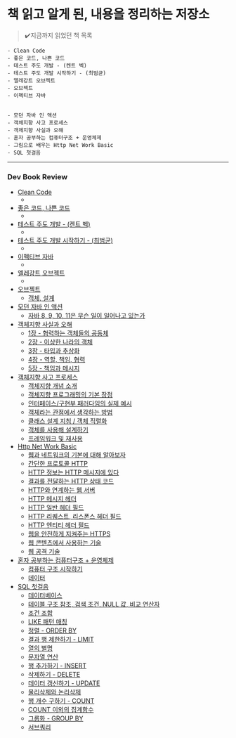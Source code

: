 # 책 읽고 알게 된, 내용을 정리하는 저장소

>✔️지금까지 읽었던 책 목록 <br/>

```
- Clean Code
- 좋은 코드, 나쁜 코드
- 테스트 주도 개발 - (켄트 벡)
- 테스트 주도 개발 시작하기 - (최범균)
- 엘레강트 오브젝트
- 오브젝트
- 이펙티브 자바


- 모던 자바 인 액션
- 객체지향 사고 프로세스
- 객체지향 사실과 오해
- 혼자 공부하는 컴퓨터구조 + 운영체제
- 그림으로 배우는 Http Net Work Basic
- SQL 첫걸음
```

---


### Dev Book Review
- [Clean Code]()<br/>
    - []()<br/>
- [좋은 코드, 나쁜 코드]()<br/>
    - []()<br/>
- [테스트 주도 개발 - (켄트 벡)]()<br/>
    - []()<br/>
- [테스트 주도 개발 시작하기 - (최범균)]()<br/>
    - []()<br/>  
- [이펙티브 자바]()<br/>
    - []()<br/>    
- [엘레강트 오브젝트]()<br/>
    - []()<br/>      
- [오브젝트]()<br/>
    - [객체, 설계](https://github.com/mingseok/ReadingRecord/blob/main/%EC%98%A4%EB%B8%8C%EC%A0%9D%ED%8A%B8/1%EC%9E%A5%20-%20%EA%B0%9D%EC%B2%B4%2C%20%EC%84%A4%EA%B3%84.md)<br/>        
- [모던 자바 인 액션](https://github.com/mingseok/ReadingRecord/tree/main/%EB%AA%A8%EB%8D%98%20%EC%9E%90%EB%B0%94%20%EC%9D%B8%20%EC%95%A1%EC%85%98)<br/>
    - [자바 8, 9, 10, 11은 무슨 일이 일어나고 있는가](https://github.com/mingseok/ReadingRecord/blob/main/%EB%AA%A8%EB%8D%98%20%EC%9E%90%EB%B0%94%20%EC%9D%B8%20%EC%95%A1%EC%85%98/1%EC%9E%A5%20-%20%EC%9E%90%EB%B0%94%208%2C%209%2C%2010%2C%2011%EC%9D%80%20%EB%AC%B4%EC%8A%A8%20%EC%9D%BC%EC%9D%B4%20%EC%9D%BC%EC%96%B4%EB%82%98%EA%B3%A0%20%EC%9E%88%EB%8A%94%EA%B0%80.md)<br/>        
- [객체지향 사실과 오해](https://github.com/mingseok/ReadingRecord/tree/main/%EA%B0%9D%EC%B2%B4%EC%A7%80%ED%96%A5%EC%9D%98%20%EC%82%AC%EC%8B%A4%EA%B3%BC%20%EC%98%A4%ED%95%B4)<br/>
    - [1장 - 협력하는 객체들의 공동체](https://github.com/mingseok/ReadingRecord/blob/main/%EA%B0%9D%EC%B2%B4%EC%A7%80%ED%96%A5%EC%9D%98%20%EC%82%AC%EC%8B%A4%EA%B3%BC%20%EC%98%A4%ED%95%B4/1%EC%9E%A5%20-%20%ED%98%91%EB%A0%A5%ED%95%98%EB%8A%94%20%EA%B0%9D%EC%B2%B4%EB%93%A4%EC%9D%98%20%EA%B3%B5%EB%8F%99%EC%B2%B4.md)<br/>
    - [2장 - 이상한 나라의 객체](https://github.com/mingseok/ReadingRecord/blob/main/%EA%B0%9D%EC%B2%B4%EC%A7%80%ED%96%A5%EC%9D%98%20%EC%82%AC%EC%8B%A4%EA%B3%BC%20%EC%98%A4%ED%95%B4/2%EC%9E%A5%20-%20%EC%9D%B4%EC%83%81%ED%95%9C%20%EB%82%98%EB%9D%BC%EC%9D%98%20%EA%B0%9D%EC%B2%B4.md)<br/>
    - [3장 - 타입과 추상화](https://github.com/mingseok/ReadingRecord/blob/main/%EA%B0%9D%EC%B2%B4%EC%A7%80%ED%96%A5%EC%9D%98%20%EC%82%AC%EC%8B%A4%EA%B3%BC%20%EC%98%A4%ED%95%B4/3%EC%9E%A5%20-%20%ED%83%80%EC%9E%85%EA%B3%BC%20%EC%B6%94%EC%83%81%ED%99%94.md)<br/>
    - [4장 - 역할, 책임, 협력](https://github.com/mingseok/ReadingRecord/blob/main/%EA%B0%9D%EC%B2%B4%EC%A7%80%ED%96%A5%EC%9D%98%20%EC%82%AC%EC%8B%A4%EA%B3%BC%20%EC%98%A4%ED%95%B4/4%EC%9E%A5%20-%20%EC%97%AD%ED%95%A0%2C%20%EC%B1%85%EC%9E%84%2C%20%ED%98%91%EB%A0%A5.md)<br/>
    - [5장 - 책임과 메시지](https://github.com/mingseok/ReadingRecord/blob/main/%EA%B0%9D%EC%B2%B4%EC%A7%80%ED%96%A5%EC%9D%98%20%EC%82%AC%EC%8B%A4%EA%B3%BC%20%EC%98%A4%ED%95%B4/5%EC%9E%A5%20-%20%EC%B1%85%EC%9E%84%EA%B3%BC%20%EB%A9%94%EC%8B%9C%EC%A7%80.md)<br/>
- [객체지향 사고 프로세스](https://github.com/mingseok/ReadingRecord/tree/main/%EA%B0%9D%EC%B2%B4%EC%A7%80%ED%96%A5%20%EC%82%AC%EA%B3%A0%20%ED%94%84%EB%A1%9C%EC%84%B8%EC%8A%A4)<br/>   
    - [객체지향 개념 소개](https://github.com/mingseok/ReadingRecord/blob/main/%EA%B0%9D%EC%B2%B4%EC%A7%80%ED%96%A5%20%EC%82%AC%EA%B3%A0%20%ED%94%84%EB%A1%9C%EC%84%B8%EC%8A%A4/%EA%B0%9D%EC%B2%B4%EC%A7%80%ED%96%A5%20%EA%B0%9C%EB%85%90%20%EC%86%8C%EA%B0%9C.md)<br/>
    - [객체지향 프로그래밍의 기본 장점](https://github.com/mingseok/ReadingRecord/blob/main/%EA%B0%9D%EC%B2%B4%EC%A7%80%ED%96%A5%20%EC%82%AC%EA%B3%A0%20%ED%94%84%EB%A1%9C%EC%84%B8%EC%8A%A4/%EA%B0%9D%EC%B2%B4%EC%A7%80%ED%96%A5%20%ED%94%84%EB%A1%9C%EA%B7%B8%EB%9E%98%EB%B0%8D%EC%9D%98%20%EA%B8%B0%EB%B3%B8%20%EC%9E%A5%EC%A0%90.md)<br/>
    - [인터페이스/구현부 패러다임의 실제 예시](https://github.com/mingseok/ReadingRecord/blob/main/%EA%B0%9D%EC%B2%B4%EC%A7%80%ED%96%A5%20%EC%82%AC%EA%B3%A0%20%ED%94%84%EB%A1%9C%EC%84%B8%EC%8A%A4/%EC%9D%B8%ED%84%B0%ED%8E%98%EC%9D%B4%EC%8A%A4-%EA%B5%AC%ED%98%84%EB%B6%80%20%ED%8C%A8%EB%9F%AC%EB%8B%A4%EC%9E%84%EC%9D%98%20%EC%8B%A4%EC%A0%9C%20%EC%98%88%EC%8B%9C.md)<br/> 
    - [객체라는 관점에서 생각하는 방법](https://github.com/mingseok/ReadingRecord/blob/main/%EA%B0%9D%EC%B2%B4%EC%A7%80%ED%96%A5%20%EC%82%AC%EA%B3%A0%20%ED%94%84%EB%A1%9C%EC%84%B8%EC%8A%A4/%EA%B0%9D%EC%B2%B4%EB%9D%BC%EB%8A%94%20%EA%B4%80%EC%A0%90%EC%97%90%EC%84%9C%20%EC%83%9D%EA%B0%81%ED%95%98%EB%8A%94%20%EB%B0%A9%EB%B2%95.md)<br/> 
    - [클래스 설계 지침 / 객체 직렬화](https://github.com/mingseok/ReadingRecord/blob/main/%EA%B0%9D%EC%B2%B4%EC%A7%80%ED%96%A5%20%EC%82%AC%EA%B3%A0%20%ED%94%84%EB%A1%9C%EC%84%B8%EC%8A%A4/%ED%81%B4%EB%9E%98%EC%8A%A4%20%EC%84%A4%EA%B3%84%20%EC%A7%80%EC%B9%A8%2C%20%EA%B0%9D%EC%B2%B4%20%EC%A7%81%EB%A0%AC%ED%99%94.md)<br/>     
    - [객체를 사용해 설계하기](https://github.com/mingseok/ReadingRecord/blob/main/%EA%B0%9D%EC%B2%B4%EC%A7%80%ED%96%A5%20%EC%82%AC%EA%B3%A0%20%ED%94%84%EB%A1%9C%EC%84%B8%EC%8A%A4/%EA%B0%9D%EC%B2%B4%EB%A5%BC%20%EC%82%AC%EC%9A%A9%ED%95%B4%20%EC%84%A4%EA%B3%84%ED%95%98%EA%B8%B0.md)<br/>     
    - [프레임워크 및 재사용](https://github.com/mingseok/ReadingRecord/blob/main/%EA%B0%9D%EC%B2%B4%EC%A7%80%ED%96%A5%20%EC%82%AC%EA%B3%A0%20%ED%94%84%EB%A1%9C%EC%84%B8%EC%8A%A4/%ED%94%84%EB%A0%88%EC%9E%84%EC%9B%8C%ED%81%AC%20%EB%B0%8F%20%EC%9E%AC%EC%82%AC%EC%9A%A9.md)<br/>    
- [Http Net Work Basic](https://github.com/mingseok/ReadingRecord/tree/main/%EA%B7%B8%EB%A6%BC%EC%9C%BC%EB%A1%9C%20%EB%B0%B0%EC%9A%B0%EB%8A%94%20HTTP)<br/>
    - [웹과 네트워크의 기본에 대해 알아보자](https://github.com/mingseok/ReadingRecord/blob/main/%EA%B7%B8%EB%A6%BC%EC%9C%BC%EB%A1%9C%20%EB%B0%B0%EC%9A%B0%EB%8A%94%20HTTP/1%EC%9E%A5%20-%20%EC%9B%B9%EA%B3%BC%20%EB%84%A4%ED%8A%B8%EC%9B%8C%ED%81%AC%EC%9D%98%20%EA%B8%B0%EB%B3%B8%EC%97%90%20%EB%8C%80%ED%95%B4%20%EC%95%8C%EC%95%84%EB%B3%B4%EC%9E%90.md)<br/> 
    - [간단한 프로토콜 HTTP](https://github.com/mingseok/ReadingRecord/blob/main/%EA%B7%B8%EB%A6%BC%EC%9C%BC%EB%A1%9C%20%EB%B0%B0%EC%9A%B0%EB%8A%94%20HTTP/2%EC%9E%A5.%20%EA%B0%84%EB%8B%A8%ED%95%9C%20%ED%94%84%EB%A1%9C%ED%86%A0%EC%BD%9C%20HTTP.md)<br/>
    - [HTTP 정보는 HTTP 메시지에 있다](https://github.com/mingseok/ReadingRecord/blob/main/%EA%B7%B8%EB%A6%BC%EC%9C%BC%EB%A1%9C%20%EB%B0%B0%EC%9A%B0%EB%8A%94%20HTTP/3%EC%9E%A5.%20HTTP%20%EC%A0%95%EB%B3%B4%EB%8A%94%20HTTP%20%EB%A9%94%EC%8B%9C%EC%A7%80%EC%97%90%20%EC%9E%88%EB%8B%A4.md)<br/>
    - [결과를 전달하는 HTTP 상태 코드](https://github.com/mingseok/ReadingRecord/blob/main/%EA%B7%B8%EB%A6%BC%EC%9C%BC%EB%A1%9C%20%EB%B0%B0%EC%9A%B0%EB%8A%94%20HTTP/4%EC%9E%A5.%20%EA%B2%B0%EA%B3%BC%EB%A5%BC%20%EC%A0%84%EB%8B%AC%ED%95%98%EB%8A%94%20HTTP%20%EC%83%81%ED%83%9C%20%EC%BD%94%EB%93%9C.md)<br/>
    - [HTTP와 연계하는 웹 서버](https://github.com/mingseok/ReadingRecord/blob/main/%EA%B7%B8%EB%A6%BC%EC%9C%BC%EB%A1%9C%20%EB%B0%B0%EC%9A%B0%EB%8A%94%20HTTP/5%EC%9E%A5.%20HTTP%EC%99%80%20%EC%97%B0%EA%B3%84%ED%95%98%EB%8A%94%20%EC%9B%B9%20%EC%84%9C%EB%B2%84.md)<br/>
    - [HTTP 메시지 헤더](https://github.com/mingseok/ReadingRecord/blob/main/%EA%B7%B8%EB%A6%BC%EC%9C%BC%EB%A1%9C%20%EB%B0%B0%EC%9A%B0%EB%8A%94%20HTTP/6%EC%9E%A5.%20HTTP%20%EB%A9%94%EC%8B%9C%EC%A7%80%20%ED%97%A4%EB%8D%94.md)<br/>
    - [HTTP 일반 헤더 필드](https://github.com/mingseok/ReadingRecord/blob/main/%EA%B7%B8%EB%A6%BC%EC%9C%BC%EB%A1%9C%20%EB%B0%B0%EC%9A%B0%EB%8A%94%20HTTP/6-2%EC%9E%A5.%20HTTP%20%EC%9D%BC%EB%B0%98%20%ED%97%A4%EB%8D%94%20%ED%95%84%EB%93%9C.md)<br/>
    - [HTTP 리퀘스트, 리스폰스 헤더 필드](https://github.com/mingseok/ReadingRecord/blob/main/%EA%B7%B8%EB%A6%BC%EC%9C%BC%EB%A1%9C%20%EB%B0%B0%EC%9A%B0%EB%8A%94%20HTTP/6-4%EC%9E%A5.%20HTTP%20%EB%A6%AC%ED%80%98%EC%8A%A4%ED%8A%B8%2C%20%EB%A6%AC%EC%8A%A4%ED%8F%B0%EC%8A%A4%20%ED%97%A4%EB%8D%94%20%ED%95%84%EB%93%9C.md)<br/>
    - [HTTP 엔티티 헤더 필드](https://github.com/mingseok/ReadingRecord/blob/main/%EA%B7%B8%EB%A6%BC%EC%9C%BC%EB%A1%9C%20%EB%B0%B0%EC%9A%B0%EB%8A%94%20HTTP/6-6%EC%9E%A5.%20HTTP%20%EC%97%94%ED%8B%B0%ED%8B%B0%20%ED%97%A4%EB%8D%94%20%ED%95%84%EB%93%9C.md)<br/>
    - [웹을 안전하게 지켜주는 HTTPS](https://github.com/mingseok/ReadingRecord/blob/main/%EA%B7%B8%EB%A6%BC%EC%9C%BC%EB%A1%9C%20%EB%B0%B0%EC%9A%B0%EB%8A%94%20HTTP/7%EC%9E%A5.%20%EC%9B%B9%EC%9D%84%20%EC%95%88%EC%A0%84%ED%95%98%EA%B2%8C%20%EC%A7%80%EC%BC%9C%EC%A3%BC%EB%8A%94%20HTTPS.md)<br/>   
    - [웹 콘텐츠에서 사용하는 기술](https://github.com/mingseok/ReadingRecord/blob/main/%EA%B7%B8%EB%A6%BC%EC%9C%BC%EB%A1%9C%20%EB%B0%B0%EC%9A%B0%EB%8A%94%20HTTP/10%EC%9E%A5.%20%EC%9B%B9%20%EC%BD%98%ED%85%90%EC%B8%A0%EC%97%90%EC%84%9C%20%EC%82%AC%EC%9A%A9%ED%95%98%EB%8A%94%20%EA%B8%B0%EC%88%A0.md)<br/>   
    - [웹 공격 기술](https://github.com/mingseok/ReadingRecord/blob/main/%EA%B7%B8%EB%A6%BC%EC%9C%BC%EB%A1%9C%20%EB%B0%B0%EC%9A%B0%EB%8A%94%20HTTP/11%EC%9E%A5.%20%EC%9B%B9%20%EA%B3%B5%EA%B2%A9%20%EA%B8%B0%EC%88%A0.md)<br/>   
- [혼자 공부하는 컴퓨터구조 + 운영체제](https://github.com/mingseok/ReadingRecord/tree/main/%ED%98%BC%EC%9E%90%20%EA%B3%B5%EB%B6%80%ED%95%98%EB%8A%94%20%EC%BB%B4%ED%93%A8%ED%84%B0%EA%B5%AC%EC%A1%B0%20%2B%20%EC%9A%B4%EC%98%81%EC%B2%B4%EC%A0%9C)<br/>
    - [컴퓨터 구조 시작하기](https://github.com/mingseok/ReadingRecord/blob/main/%ED%98%BC%EC%9E%90%20%EA%B3%B5%EB%B6%80%ED%95%98%EB%8A%94%20%EC%BB%B4%ED%93%A8%ED%84%B0%EA%B5%AC%EC%A1%B0%20%2B%20%EC%9A%B4%EC%98%81%EC%B2%B4%EC%A0%9C/1%EC%9E%A5.%20%EC%BB%B4%ED%93%A8%ED%84%B0%20%EA%B5%AC%EC%A1%B0%20%EC%8B%9C%EC%9E%91%ED%95%98%EA%B8%B0.md)<br/>
    - [데이터](https://github.com/mingseok/ReadingRecord/blob/main/%ED%98%BC%EC%9E%90%20%EA%B3%B5%EB%B6%80%ED%95%98%EB%8A%94%20%EC%BB%B4%ED%93%A8%ED%84%B0%EA%B5%AC%EC%A1%B0%20%2B%20%EC%9A%B4%EC%98%81%EC%B2%B4%EC%A0%9C/2%EC%9E%A5.%20%EB%8D%B0%EC%9D%B4%ED%84%B0.md)<br/>
- [SQL 첫걸음](https://github.com/mingseok/ReadingRecord/tree/main/SQL%20%EC%B2%AB%EA%B1%B8%EC%9D%8C)<br/>
    - [데이터베이스](https://github.com/mingseok/ReadingRecord/blob/main/SQL%20%EC%B2%AB%EA%B1%B8%EC%9D%8C/%EB%8D%B0%EC%9D%B4%ED%84%B0%EB%B2%A0%EC%9D%B4%EC%8A%A4.md)<br/>
    - [테이블 구조 참조, 검색 조건, NULL 값, 비교 연산자](https://github.com/mingseok/ReadingRecord/blob/main/SQL%20%EC%B2%AB%EA%B1%B8%EC%9D%8C/%ED%85%8C%EC%9D%B4%EB%B8%94%20%EA%B5%AC%EC%A1%B0%20%EC%B0%B8%EC%A1%B0%2C%20%EA%B2%80%EC%83%89%20%EC%A1%B0%EA%B1%B4%2C%20NULL%20%EA%B0%92%2C%20%EB%B9%84%EA%B5%90%20%EC%97%B0%EC%82%B0%EC%9E%90.md)<br/>
    - [조건 조합](https://github.com/mingseok/ReadingRecord/blob/main/SQL%20%EC%B2%AB%EA%B1%B8%EC%9D%8C/%EC%A1%B0%EA%B1%B4%20%EC%A1%B0%ED%95%A9.md)<br/>
    - [LIKE 패턴 매칭](https://github.com/mingseok/ReadingRecord/blob/main/SQL%20%EC%B2%AB%EA%B1%B8%EC%9D%8C/LIKE%20%ED%8C%A8%ED%84%B4%20%EB%A7%A4%EC%B9%AD.md)<br/>
    - [정렬 - ORDER BY](https://github.com/mingseok/ReadingRecord/blob/main/SQL%20%EC%B2%AB%EA%B1%B8%EC%9D%8C/%EC%A0%95%EB%A0%AC%20-%20%20ORDER%20BY.md)<br/>
    - [결과 행 제한하기 - LIMIT](https://github.com/mingseok/ReadingRecord/blob/main/SQL%20%EC%B2%AB%EA%B1%B8%EC%9D%8C/%EA%B2%B0%EA%B3%BC%20%ED%96%89%20%EC%A0%9C%ED%95%9C%ED%95%98%EA%B8%B0%20-%20LIMIT.md)<br/>
    - [열의 별명](https://github.com/mingseok/ReadingRecord/blob/main/SQL%20%EC%B2%AB%EA%B1%B8%EC%9D%8C/%EC%97%B4%EC%9D%98%20%EB%B3%84%EB%AA%85.md)<br/>
    - [문자열 연산](https://github.com/mingseok/ReadingRecord/blob/main/SQL%20%EC%B2%AB%EA%B1%B8%EC%9D%8C/%EB%AC%B8%EC%9E%90%EC%97%B4%20%EC%97%B0%EC%82%B0.md)<br/>
    - [행 추가하기 - INSERT](https://github.com/mingseok/ReadingRecord/blob/main/SQL%20%EC%B2%AB%EA%B1%B8%EC%9D%8C/%ED%96%89%20%EC%B6%94%EA%B0%80%ED%95%98%EA%B8%B0%20-%20INSERT.md)<br/>
    - [삭제하기 - DELETE](https://github.com/mingseok/ReadingRecord/blob/main/SQL%20%EC%B2%AB%EA%B1%B8%EC%9D%8C/%EC%82%AD%EC%A0%9C%ED%95%98%EA%B8%B0%20-%20DELETE.md)<br/>
    - [데이터 갱신하기 - UPDATE](https://github.com/mingseok/ReadingRecord/blob/main/SQL%20%EC%B2%AB%EA%B1%B8%EC%9D%8C/%EB%8D%B0%EC%9D%B4%ED%84%B0%20%EA%B0%B1%EC%8B%A0%ED%95%98%EA%B8%B0%20-%20UPDATE.md)<br/>
    - [물리삭제와 논리삭제](https://github.com/mingseok/ReadingRecord/blob/main/SQL%20%EC%B2%AB%EA%B1%B8%EC%9D%8C/%EB%AC%BC%EB%A6%AC%EC%82%AD%EC%A0%9C%EC%99%80%20%EB%85%BC%EB%A6%AC%EC%82%AD%EC%A0%9C.md)<br/>
    - [행 개수 구하기 - COUNT](https://github.com/mingseok/ReadingRecord/blob/main/SQL%20%EC%B2%AB%EA%B1%B8%EC%9D%8C/%ED%96%89%20%EA%B0%9C%EC%88%98%20%EA%B5%AC%ED%95%98%EA%B8%B0%20-%20COUNT.md)<br/>
    - [COUNT 이외의 집계함수](https://github.com/mingseok/ReadingRecord/blob/main/SQL%20%EC%B2%AB%EA%B1%B8%EC%9D%8C/COUNT%20%EC%9D%B4%EC%99%B8%EC%9D%98%20%EC%A7%91%EA%B3%84%ED%95%A8%EC%88%98.md)<br/>
    - [그룹화 - GROUP BY](https://github.com/mingseok/ReadingRecord/blob/main/SQL%20%EC%B2%AB%EA%B1%B8%EC%9D%8C/%EA%B7%B8%EB%A3%B9%ED%99%94%20-%20GROUP%20BY.md)<br/>
    - [서브쿼리](https://github.com/mingseok/ReadingRecord/blob/main/SQL%20%EC%B2%AB%EA%B1%B8%EC%9D%8C/%EC%84%9C%EB%B8%8C%EC%BF%BC%EB%A6%AC.md)<br/>


